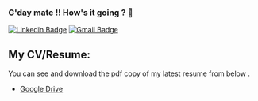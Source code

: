 ### G'day mate !! How's it going ? 👋

[![Linkedin Badge](https://img.shields.io/badge/Iftakhar_Alam_-blue?&logo=linkedin&logoColor=white&link=https://www.linkedin.com/in/iftakhar-alam-rizve-7aa151209/)](https://www.linkedin.com/in/iftakhar-alam-rizve-7aa151209/)
[![Gmail Badge](https://img.shields.io/badge/-Contact_email-c14438?style=flat-square&logo=Gmail&logoColor=white&link=mailto:iftakharalam1100@gmail.com)](mailto:iftakharalam1100@gmail.com)

## My CV/Resume:

You can see and download the pdf copy of my latest resume from below .

- [Google Drive](https://drive.google.com/file/d/16J-NpmX1Z3vLbUs9RSudjTmNx8YNQYdt/view?usp=sharing)
